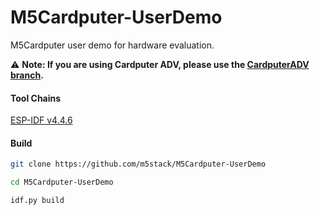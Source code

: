 # M5Cardputer-UserDemo
M5Cardputer user demo for hardware evaluation.

⚠️ **Note: If you are using Cardputer ADV, please use the [CardputerADV branch](https://github.com/m5stack/M5Cardputer-UserDemo/tree/CardputerADV).**

#### Tool Chains

[ESP-IDF v4.4.6](https://docs.espressif.com/projects/esp-idf/en/v4.4.6/esp32/index.html)

#### Build

```bash
git clone https://github.com/m5stack/M5Cardputer-UserDemo
```
```bash
cd M5Cardputer-UserDemo
```
```bash
idf.py build
```
